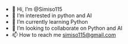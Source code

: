 - 👋 Hi, I’m @Simiso115
- 👀 I’m interested in python and AI
- 🌱 I’m currently learning Python
- 💞️ I’m looking to collaborate on Python and AI
- 📫 How to reach me simiso115@gmail.com

<!---
Simiso115/Simiso115 is a ✨ special ✨ repository because its `README.md` (this file) appears on your GitHub profile.
You can click the Preview link to take a look at your changes.
--->
